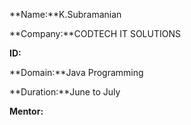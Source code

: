 **Name:**K.Subramanian

**Company:**CODTECH IT SOLUTIONS

**ID:**

**Domain:**Java Programming

**Duration:**June to July

**Mentor:**
